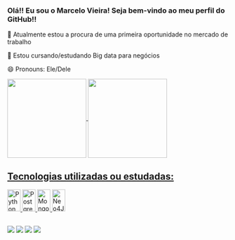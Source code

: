 ### Olá!! Eu sou o Marcelo Vieira! Seja bem-vindo ao meu perfil do GitHub!!

🔭 Atualmente estou a procura de uma primeira oportunidade no mercado de trabalho

🌱 Estou cursando/estudando Big data para negócios

😄 Pronouns: Ele/Dele

<div>
  <a href="https://github.com/Celovieirsilvs">
  <img align="center" height="180em" src="https://github-readme-stats.vercel.app/api?username=Celovieirsilvs&show_icons=true&theme=dark&repo=github-readme-stats&icount_private=true">
  <img align="center" height="180em" src="https://github-readme-stats.vercel.app/api/top-langs/?username=Celovieirsilvs&theme=dark&repo=convoychat&layout=compact">
</div>

  
## Tecnologias utilizadas ou estudadas:
<div style="display: inline_block">
  <img align="" alt="Python" height="50" width="30" src="https://cdn.jsdelivr.net/gh/devicons/devicon/icons/python/python-original.svg" />
  <img align="" alt="PostgreSQL" height="50" width="30" src="https://cdn.jsdelivr.net/gh/devicons/devicon/icons/postgresql/postgresql-plain.svg" />
  <img align="" alt="MongoDB" height="50" width="30" src="https://cdn.jsdelivr.net/gh/devicons/devicon/icons/mongodb/mongodb-plain.svg" />
  <img align="" alt="Neo4J" height="50" width="30" src="https://cdn.jsdelivr.net/gh/devicons/devicon/icons/neo4j/neo4j-original-wordmark.svg" />    
</div>

##
  
<div>
  <a href="https://www.linkedin.com/in/celo-vieira/"> <img src="https://img.shields.io/badge/LinkedIn-0077B5?style=for-the-badge&logo=linkedin&logoColor=white"></a>
  <a href="https://www.twitch.tv/celovieirs"> <img src="https://img.shields.io/badge/Twitch-9146FF?style=for-the-badge&logo=twitch&logoColor=white"></a>
  <a href="https://wa.me/5511959058079?text=Contato+pessoal%2Fprofissional+de+Marcelo+Vieira+da+Silva"> <img src="https://img.shields.io/badge/WhatsApp-25D366?style=for-the-badge&logo=whatsapp&logoColor=white"></a>
  <a href="https://t.me/Celovieirs"> <img src="https://img.shields.io/badge/Telegram-2CA5E0?style=for-the-badge&logo=telegram&logoColor=white"></a>
</div>
  
